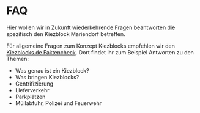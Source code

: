 # FAQ

 Hier wollen wir in Zukunft wiederkehrende Fragen beantworten die spezifisch den Kiezblock Mariendorf betreffen.
 
 Für allgemeine Fragen zum Konzept Kiezblocks empfehlen wir den [Kiezblocks.de Faktencheck](https://www.kiezblocks.de/konzept/faktencheck-faq/). Dort findet ihr zum Beispiel Antworten zu den Themen:
- Was genau ist ein Kiezblock?
- Was bringen Kiezblocks?
- Gentrifizierung
- Lieferverkehr
- Parkplätzen
- Müllabfuhr, Polizei und Feuerwehr
